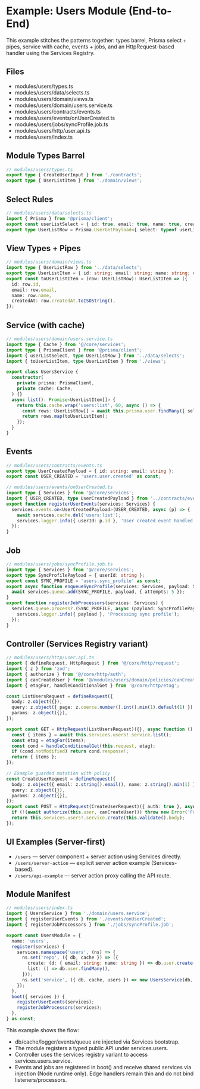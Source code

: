 # Example: Users Module (End-to-End)

This example stitches the patterns together: types barrel, Prisma select + pipes, service with cache, events + jobs, and an HttpRequest-based handler using the Services Registry.

## Files

- modules/users/types.ts
- modules/users/data/selects.ts
- modules/users/domain/views.ts
- modules/users/domain/users.service.ts
- modules/users/contracts/events.ts
- modules/users/events/onUserCreated.ts
- modules/users/jobs/syncProfile.job.ts
- modules/users/http/user.api.ts
- modules/users/index.ts

## Module Types Barrel

```ts
// modules/users/types.ts
export type { CreateUserInput } from './contracts';
export type { UserListItem } from './domain/views';
```

## Select Rules

```ts
// modules/users/data/selects.ts
import { Prisma } from '@prisma/client';
export const userListSelect = { id: true, email: true, name: true, createdAt: true } as const;
export type UserListRow = Prisma.UserGetPayload<{ select: typeof userListSelect }>;
```

## View Types + Pipes

```ts
// modules/users/domain/views.ts
import type { UserListRow } from '../data/selects';
export type UserListItem = { id: string; email: string; name: string; createdAt: string };
export const toUserListItem = (row: UserListRow): UserListItem => ({
  id: row.id,
  email: row.email,
  name: row.name,
  createdAt: row.createdAt.toISOString(),
});
```

## Service (with cache)

```ts
// modules/users/domain/users.service.ts
import type { Cache } from '@/core/services';
import type { PrismaClient } from '@prisma/client';
import { userListSelect, type UserListRow } from '../data/selects';
import { toUserListItem, type UserListItem } from './views';

export class UsersService {
  constructor(
    private prisma: PrismaClient,
    private cache: Cache,
  ) {}
  async list(): Promise<UserListItem[]> {
    return this.cache.wrap('users:list', 60, async () => {
      const rows: UserListRow[] = await this.prisma.user.findMany({ select: userListSelect });
      return rows.map(toUserListItem);
    });
  }
}
```

## Events

```ts
// modules/users/contracts/events.ts
export type UserCreatedPayload = { id: string; email: string };
export const USER_CREATED = 'users.user.created' as const;
```

```ts
// modules/users/events/onUserCreated.ts
import type { Services } from '@/core/services';
import { USER_CREATED, type UserCreatedPayload } from '../contracts/events';
export function registerUserEvents(services: Services) {
  services.events.on<UserCreatedPayload>(USER_CREATED, async (p) => {
    await services.cache.del('users:list');
    services.logger.info({ userId: p.id }, 'User created event handled');
  });
}
```

## Job

```ts
// modules/users/jobs/syncProfile.job.ts
import type { Services } from '@/core/services';
export type SyncProfilePayload = { userId: string };
export const SYNC_PROFILE = 'users.sync_profile' as const;
export async function enqueueSyncProfile(services: Services, payload: SyncProfilePayload) {
  await services.queue.add(SYNC_PROFILE, payload, { attempts: 5 });
}
export function registerJobProcessors(services: Services) {
  services.queue.process?.(SYNC_PROFILE, async (payload: SyncProfilePayload) => {
    services.logger.info({ payload }, 'Processing sync profile');
  });
}
```

## Controller (Services Registry variant)

```ts
// modules/users/http/user.api.ts
import { defineRequest, HttpRequest } from '@/core/http/request';
import { z } from 'zod';
import { authorize } from '@/core/http/auth';
import { canCreateUser } from '@/modules/users/domain/policies/canCreateUser';
import { etagFor, handleConditionalGet } from '@/core/http/etag';

const ListUsersRequest = defineRequest({
  body: z.object({}),
  query: z.object({ page: z.coerce.number().int().min(1).default(1) }),
  params: z.object({}),
});

export const GET = HttpRequest(ListUsersRequest)({}, async function () {
  const { items } = await this.services.users!.service.list();
  const etag = etagFor(items);
  const cond = handleConditionalGet(this.request, etag);
  if (cond.notModified) return cond.response!;
  return { items };
});

// Example guarded mutation with policy
const CreateUserRequest = defineRequest({
  body: z.object({ email: z.string().email(), name: z.string().min(1) }),
  query: z.object({}),
  params: z.object({}),
});
export const POST = HttpRequest(CreateUserRequest)({ auth: true }, async function () {
  if (!(await authorize(this.user, canCreateUser))) throw new Error('Forbidden');
  return this.services.users!.service.create(this.validate().body);
});
```

## UI Examples (Server-first)

- `/users` — server component + server action using Services directly.
- `/users/server-action` — explicit server action example (Services-based).
- `/users/api-example` — server action proxy calling the API route.

## Module Manifest

```ts
// modules/users/index.ts
import { UsersService } from './domain/users.service';
import { registerUserEvents } from './events/onUserCreated';
import { registerJobProcessors } from './jobs/syncProfile.job';

export const UsersModule = {
  name: 'users',
  register(services) {
    services.namespace('users', (ns) => {
      ns.set('repo', ({ db, cache }) => ({
        create: (d: { email: string; name: string }) => db.user.create({ data: d }),
        list: () => db.user.findMany(),
      }));
      ns.set('service', ({ db, cache, users }) => new UsersService(db, cache));
    });
  },
  boot({ services }) {
    registerUserEvents(services);
    registerJobProcessors(services);
  },
} as const;
```

This example shows the flow:

- db/cache/logger/events/queue are injected via Services bootstrap.
- The module registers a typed public API under services.users.
- Controller uses the services registry variant to access services.users.service.
- Events and jobs are registered in boot() and receive shared services via injection (Node runtime only). Edge handlers remain thin and do not bind listeners/processors.
